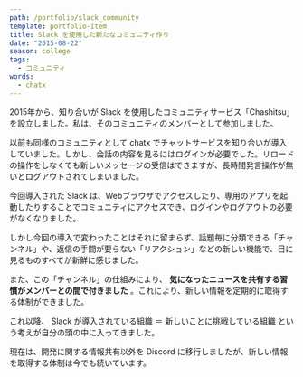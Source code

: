```yaml
---
path: /portfolio/slack_community
template: portfolio-item
title: Slack を使用した新たなコミュニティ作り
date: "2015-08-22"
season: college
tags:
  - コミュニティ
words:
  - chatx
---
```


2015年から、知り合いが Slack を使用したコミュニティサービス「Chashitsu」を設立しました。私は、そのコミュニティのメンバーとして参加しました。

以前も同様のコミュニティとして chatx でチャットサービスを知り合いが導入していました。しかし、会話の内容を見るにはログインが必要でした。リロードの操作をしなくても新しいメッセージの受信はできますが、長時間発言操作が無いとログアウトされてしまいました。

今回導入された Slack は、Webブラウザでアクセスしたり、専用のアプリを起動したりすることでコミュニティにアクセスでき、ログインやログアウトの必要がなくなりました。

しかし今回の導入で変わったことはそれに留まらず、話題毎に分類できる「チャンネル」や、返信の手間が要らない「リアクション」などの新しい機能で、目に見るものすべてが新鮮に感じました。

また、この「チャンネル」の仕組みにより、 **気になったニュースを共有する習慣がメンバーとの間で付きました** 。これにより、新しい情報を定期的に取得する体制ができました。

これ以降、 Slack が導入されている組織 ＝ 新しいことに挑戦している組織 という考えが自分の頭の中に入ってきました。

現在は、開発に関する情報共有以外を Discord に移行しましたが、新しい情報を取得する体制は今でも続いています。
